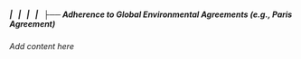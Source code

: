 ##### |   |   |   |   ├── Adherence to Global Environmental Agreements (e.g., Paris Agreement)

*Add content here*